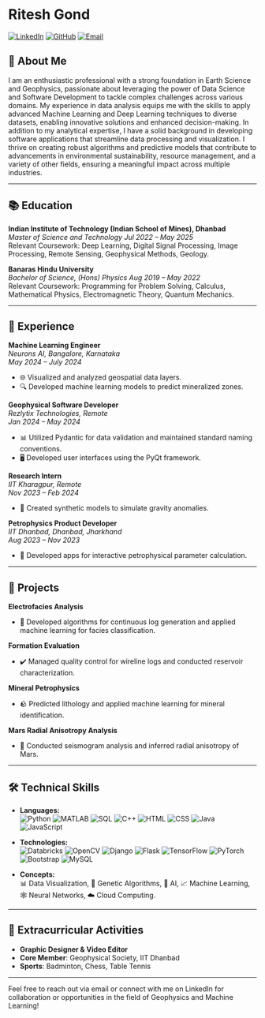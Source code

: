 # Ritesh Gond

[![LinkedIn](https://img.shields.io/badge/LinkedIn-Profile-blue)](https://linkedin.com/in/ritesh-gond-bb853928b)
[![GitHub](https://img.shields.io/badge/GitHub-Profile-black)](https://github.com/ritgit210)
[![Email](https://img.shields.io/badge/Email-22mc0071@iitism.ac.in-red)](mailto:22mc0071@iitism.ac.in)


## 🚀 About Me

I am an enthusiastic professional with a strong foundation in Earth Science and Geophysics, passionate about leveraging the power of Data Science and Software Development to tackle complex challenges across various domains. My experience in data analysis equips me with the skills to apply advanced Machine Learning and Deep Learning techniques to diverse datasets, enabling innovative solutions and enhanced decision-making.
In addition to my analytical expertise, I have a solid background in developing software applications that streamline data processing and visualization. I thrive on creating robust algorithms and predictive models that contribute to advancements in environmental sustainability, resource management, and a variety of other fields, ensuring a meaningful impact across multiple industries.


---



## 📚 Education

**Indian Institute of Technology (Indian School of Mines), Dhanbad**  
*Master of Science and Technology* 
*Jul 2022 – May 2025*  
Relevant Coursework: Deep Learning, Digital Signal Processing, Image Processing, Remote Sensing, Geophysical Methods, Geology.

**Banaras Hindu University**  
*Bachelor of Science, (Hons) Physics*
*Aug 2019 – May 2022*  
Relevant Coursework: Programming for Problem Solving, Calculus, Mathematical Physics, Electromagnetic Theory, Quantum Mechanics.

---

## 💼 Experience

**Machine Learning Engineer**  
*Neurons AI, Bangalore, Karnataka*  
*May 2024 – July 2024*  
- 🌐 Visualized and analyzed geospatial data layers.
- 🔍 Developed machine learning models to predict mineralized zones.

**Geophysical Software Developer**  
*Rezlytix Technologies, Remote*  
*Jan 2024 – May 2024*  
- 📊 Utilized Pydantic for data validation and maintained standard naming conventions.
- 🖥️ Developed user interfaces using the PyQt framework.

**Research Intern**  
*IIT Kharagpur, Remote*  
*Nov 2023 – Feb 2024*  
- 🧪 Created synthetic models to simulate gravity anomalies.

**Petrophysics Product Developer**  
*IIT Dhanbad, Dhanbad, Jharkhand*  
*Aug 2023 – Nov 2023*  
- 📱 Developed apps for interactive petrophysical parameter calculation.

---

## 🔧 Projects

**Electrofacies Analysis**
- 📝 Developed algorithms for continuous log generation and applied machine learning for facies classification.

**Formation Evaluation**
- ✔️ Managed quality control for wireline logs and conducted reservoir characterization.

**Mineral Petrophysics**
- 🪨 Predicted lithology and applied machine learning for mineral identification.

**Mars Radial Anisotropy Analysis**
- 🔭 Conducted seismogram analysis and inferred radial anisotropy of Mars.

---

## 🛠️ Technical Skills

- **Languages:**  
  ![Python](https://img.shields.io/badge/-Python-3776AB?style=flat&logo=python&logoColor=white) 
  ![MATLAB](https://img.shields.io/badge/-MATLAB-0072B8?style=flat&logo=matlab&logoColor=white) 
  ![SQL](https://img.shields.io/badge/-SQL-4479A1?style=flat&logo=sqlite&logoColor=white) 
  ![C++](https://img.shields.io/badge/-C++-00599C?style=flat&logo=c%2B%2B&logoColor=white) 
  ![HTML](https://img.shields.io/badge/-HTML-E34F26?style=flat&logo=html5&logoColor=white) 
  ![CSS](https://img.shields.io/badge/-CSS-1572B6?style=flat&logo=css3&logoColor=white) 
  ![Java](https://img.shields.io/badge/-Java-E34F26?style=flat&logo=java&logoColor=white) 
  ![JavaScript](https://img.shields.io/badge/-JavaScript-F7DF1E?style=flat&logo=javascript&logoColor=black)

- **Technologies:**  
  ![Databricks](https://img.shields.io/badge/-Databricks-FF8A00?style=flat&logo=databricks&logoColor=white) 
  ![OpenCV](https://img.shields.io/badge/-OpenCV-5C3EE8?style=flat&logo=opencv&logoColor=white) 
  ![Django](https://img.shields.io/badge/-Django-092E20?style=flat&logo=django&logoColor=white) 
  ![Flask](https://img.shields.io/badge/-Flask-000000?style=flat&logo=flask&logoColor=white) 
  ![TensorFlow](https://img.shields.io/badge/-TensorFlow-FF6F20?style=flat&logo=tensorflow&logoColor=white) 
  ![PyTorch](https://img.shields.io/badge/-PyTorch-EE4C2C?style=flat&logo=pytorch&logoColor=white) 
  ![Bootstrap](https://img.shields.io/badge/-Bootstrap-563D7C?style=flat&logo=bootstrap&logoColor=white) 
  ![MySQL](https://img.shields.io/badge/-MySQL-4479A1?style=flat&logo=mysql&logoColor=white)

- **Concepts:**  
  📊 Data Visualization, 🧬 Genetic Algorithms, 🤖 AI, 📈 Machine Learning, 🕸️ Neural Networks, ☁️ Cloud Computing.

---

## 🎨 Extracurricular Activities

- **Graphic Designer & Video Editor**  
- **Core Member**: Geophysical Society, IIT Dhanbad  
- **Sports**: Badminton, Chess, Table Tennis

---

Feel free to reach out via email or connect with me on LinkedIn for collaboration or opportunities in the field of Geophysics and Machine Learning!
